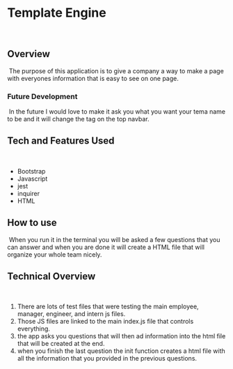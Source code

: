 # Template Engine
​
## Overview
​
The purpose of this application is to give a company a way to make a page with everyones information that is easy to see on one page. 
​
### Future Development
​
In the future I would love to make it ask you what you want your tema name to be and it will change the tag on the top navbar. 
​
## Tech and Features Used
​
* Bootstrap
* Javascript
* jest
* inquirer
* HTML
​
## How to use
​
When you run it in the terminal you will be asked a few questions that you can answer and when you are done it will create a
HTML file that will organize your whole team nicely. 
​
## Technical Overview
​
1. There are lots of test files that were testing the main employee, manager, engineer, and intern js files. 
2. Those JS files are linked to the main index.js file that controls everything. 
3. the app asks you questions that will then ad information into the html file that will be created at the end. 
4. when you finish the last question the init function creates a html file with all the information that you provided in the 
previous questions. 

